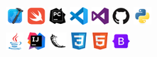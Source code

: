 <div>
  <img src="https://github.com/devicons/devicon/blob/master/icons/xcode/xcode-original.svg" title="XCode" alt="XCode" width="40" height="40"/>&nbsp;
  <img src="https://github.com/devicons/devicon/blob/master/icons/swift/swift-original.svg" title="Swift" alt="Swift" width="40" height="40"/>&nbsp;
  <img src="https://github.com/devicons/devicon/blob/master/icons/pycharm/pycharm-plain.svg" title="Pycharm" alt="Pycharm" width="40" height="40"/>&nbsp;
  <img src="https://github.com/devicons/devicon/blob/master/icons/vscode/vscode-original.svg" title="Visual Studio Code" alt="Visual Studio Code" width="40" height="40"/>&nbsp;
  <img src="https://github.com/devicons/devicon/blob/master/icons/visualstudio/visualstudio-plain.svg" title="Visual Studio" alt="Visual Studio" width="40" height="40"/>&nbsp;
  <img src="https://github.com/devicons/devicon/blob/master/icons/github/github-original.svg" title="GitHub" alt="GitHub" width="40" height="40"/>&nbsp;
  <img src="https://github.com/devicons/devicon/blob/master/icons/python/python-original.svg" title="Python" alt="Python" width="40" height="40"/>&nbsp;

  <img src="https://github.com/devicons/devicon/blob/master/icons/java/java-original.svg" title="" alt="" width="40" height="40"/>&nbsp;
  <img src="https://github.com/devicons/devicon/blob/master/icons/intellij/intellij-original.svg" title="" alt="" width="40" height="40"/>&nbsp;
  <img src="https://github.com/devicons/devicon/blob/master/icons/flask/flask-original.svg" title="" alt="" width="40" height="40"/>&nbsp;
  <img src="https://github.com/devicons/devicon/blob/master/icons/css3/css3-original.svg" title="" alt="" width="40" height="40"/>&nbsp;
  <img src="https://github.com/devicons/devicon/blob/master/icons/html5/html5-original.svg" title="" alt="" width="40" height="40"/>&nbsp;
  <img src="https://github.com/devicons/devicon/blob/master/icons/bootstrap/bootstrap-original.svg" title="" alt="" width="40" height="40"/>&nbsp;

</div>
